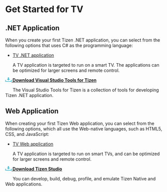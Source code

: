 # Get Started for TV

## .NET Application

When you create your first Tizen .NET application, you can select from the following options that uses C# as the programming language:

-   [TV .NET application](../dotnet/get-started/tv/first-app.md)

    A TV application is targeted to run on a smart TV. The applications can be optimized for larger screens and remote control.

<a href="https://marketplace.visualstudio.com/items?itemName=tizen.VisualStudioToolsforTizen" target="_blank">
<img src="media/ic_docs_download.png"><Strong> Download Visual Studio Tools for Tizen</strong></a>

&nbsp;&nbsp;&nbsp;&nbsp;&nbsp;&nbsp;The Visual Studio Tools for Tizen is a collection of tools for developing Tizen .NET application.

## Web Application

When creating your first Tizen Web application, you can select from the following options, which all use the Web-native languages, such as HTML5, CSS, and JavaScript:

-   [TV Web application](../web/get-started/tv/first-app.md)

    A TV application is targeted to run on smart TVs, and can be optimized for larger screens and remote control.

<a href="https://developer.tizen.org/development/tizen-studio/download" target="_blank">
<img src="media/ic_docs_download.png"><strong> Download Tizen Studio</strong></a>

&nbsp;&nbsp;&nbsp;&nbsp;&nbsp;&nbsp;You can develop, build, debug, profile, and emulate Tizen Native and Web applications.

